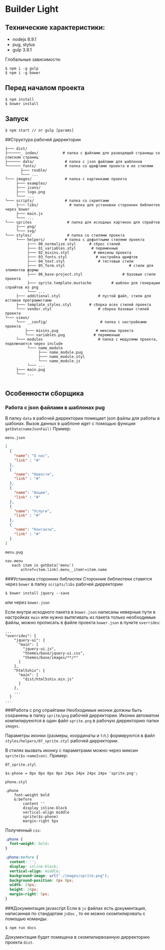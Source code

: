 # Builder Light

## Технические характеристики:

- nodejs 8.9.1
- pug, stylus
- gulp 3.9.1

Глобальные зависимости:
```
$ npm i -g gulp
$ npm i -g bower
```


## Перед началом проекта
```
$ npm install
$ bower install
```

## Запуск
```
$ npm start // or gulp [params]

```

##Структура рабочей дирректории

```
├─── dist/
├──────_ index/           # папка с файлами для разводящей страницы со списком страниц
├────── data/              # папка с json файлами для шаблонов
└────── fonts/             # папка со шрифтами проекта и их стилями
       ├─── rouble/
       └─── ...
└─── images/               # папка с картинками проекта
     ├─── examples/
     ├─── icons/ 
     ├─── logo.png
     └─── ...
└─── scripts/              # папка со скриптами
     ├─── libs/              # папка для установки сторонних библиотек через bower
     ├─── main.js
     └─── ...    
└─── sprites                # папка для исходных картинок для спрайтов
     ├─── png/
     └─── svg/
└─── styles/                # папка со стилями проекта
     └─── helpers/         # папка с дефолтными стилями проекта
          ├─── 00_normalize.styl      # сброс стилей
          ├─── 01_variables.styl       # переменные
          ├─── 02_mixins.styl           # миксины проекта
          ├─── 03_fonts.styl             # настройка шрифтов
          ├─── 04_text.styl               # тестовые стили
          ├─── 05_form.styl                             # стили для элементов формы
          ├─── 06_base-project.styl                  # базовые стили проекта
          ├─── sprite.template.mustache         # шаблон для генерации спрайтов из png
          └─── ...
     ├─── additional.styl                 # пустой файл, стили для вставки програмистами
     ├─── template_styles.styl        # сборка всех стилей проекта
     └─── vendor.styl                     # сборка базовых стилей проекта
└─── views/
     └─── __config/                        # папка с настройками проекта
         ├─── mixins.pug                 # миксины проекта
         └─── variables.pug             # переменные
     └─── modules                         # папка с модулями проекта, подключается через include
          └─── name_module
               ├─── name_module.pug 
               ├─── name_module.styl
               └─── name_module.js          
          └─── ...            
     ├─── main.pug 
     └─── ...
     
```
## Особенности сборщика
### Работа с json файлами в шаблонах pug

В папку `data` в рабочей дирректории помещает json файлы для работы в шабонах.
Вызов данных в шаблоне идет с помощью функции `getData(nameJsonFail)`
Пример:

`menu.json`

```json
[
  {
    "name": "О нас",
    "link" : "#"
  },
  {
    "name": "Новости",
    "link" : "#"
  },
  {
    "name": "Акции",
    "link" : "#"
  },
  {
    "name": "Услуги",
    "link" : "#"
  },
  {
    "name": "Контакты",
    "link" : "#"
  }
]
```

`menu.pug`

```jade
nav.menu
   each item in getData('menu')
       a(href=item.link).menu__item!=item.name
```

###Установка сторонних библиотек
Сторонние библиотеки ставятся через `bower` в папку `scripts/libs` рабочей дирректории
```
$ bower install jquery --save
```
или через `bower.json`

Если внутри исходного пакета в `bower.json` написаны неверные пути в настройках `main` или нужно вытягивать из пакета только необходимые файлы, можно прописать в файле проекта `bower.json` в пункте `overrides`:

```
...
"overrides": {
    "jquery-ui": {
      "main": [
        "jquery-ui.js",
        "themes/base/jquery-ui.css",
        "themes/base/images/**/*"
      ]
    },
    "html5shiv": {
      "main": [
        "dist/html5shiv.min.js"
      ]
    },
    ...
  }
...
``` 
###Работа с png спрайтами
Необходимые иконки должны быть сохранены в папку `sprite/png` рабочей дирректории. Иконки автоматом компилируеются в один файл `sprite.png` в рабочую дирректорию папки `images`.

Параметры иконки (размеры, координаты и т.п.) формируются в файл `styles/helpers/07_sprite.styl` рабочей дирректории. 

В стилях вызвать иконку с параметрами можно через миксин `sprite($s-nameIcon)`. Пример: 

`07_sprite.styl`

```stylus
$s-phone = 0px 0px 0px 0px 24px 24px 24px 24px 'sprite.png';
```

`phone.styl`

```stylus
.phone
    font-weight bold
    &:before
        content ''
        display inline-block
        vertical-align middle
        sprite($s-phone)
        margin-right 5px
```
Полученный `css`: 

```css
.phone {
  font-weight: bold;
}

.phone:before {
  content: '';
  display: inline-block;
  vertical-align: middle;
  background-image: url("./images/sprite.png");
  background-position: 0px 0px;
  width: 24px;
  height: 24px;
  margin-right: 5px;
}
```

###Документация javascript
Если в `js` файлах есть документация, написанная по стандартам `jsDoc` , то ее можно скомпилировать с помощью команды:
``` 
$ npm run docs
```
Документация будет помещена в скомпилирвоанную дирректорию проекта `dist`.










